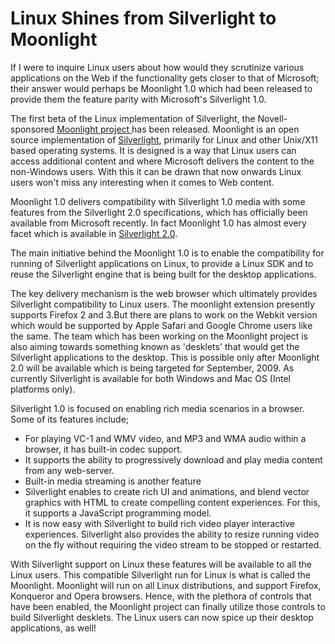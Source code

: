 # Linux Shines from Silverlight to Moonlight

If I were to inquire Linux users about how would they scrutinize various applications on the Web if the functionality gets closer to that of Microsoft; their answer would perhaps be Moonlight 1.0 which had been released to provide them the feature parity with Microsoft's Silverlight 1.0.

The first beta of the Linux implementation of Silverlight, the Novell-sponsored <a href="http://www.go-mono.com/moonlight">Moonlight project </a>has been released. Moonlight is an open source implementation of <a href="http://silverlight.net/">Silverlight</a>, primarily for Linux and other Unix/X11 based operating systems. It is designed is a way that Linux users can access additional content and where Microsoft delivers the content to the non-Windows users. With this it can be drawn that now onwards Linux users won't miss any interesting when it comes to Web content. 

Moonlight 1.0 delivers compatibility with Silverlight 1.0 media with some features from the Silverlight 2.0 specifications, which has officially been available from Microsoft recently. In fact Moonlight 1.0 has almost every facet which is available in <a href="http://www.internetnews.com/dev-news/article.php/3777661">Silverlight 2.0</a>. 

The main initiative behind the Moonlight 1.0 is to enable the compatibility for running of Silverlight applications on Linux, to provide a Linux SDK and to reuse the Silverlight engine that is being built for the desktop applications.

The key delivery mechanism is the web browser which ultimately provides Silverlight compatibility to Linux users. The moonlight extension presently supports Firefox 2 and 3.But there are plans to work on the Webkit version which would be supported by Apple Safari and Google Chrome users like the same. The team which has been working on the Moonlight project is also aiming towards something known as 'desklets' that would get the Silverlight applications to the desktop. This is possible only after Moonlight 2.0 will be available which is being targeted for September, 2009. As currently Silverlight is available for both Windows and Mac OS (Intel platforms only).

Silverlight 1.0 is focused on enabling rich media scenarios in a browser. Some of its features include;

*  For playing VC-1 and WMV video, and MP3 and WMA audio within a browser, it has built-in codec support.
* It supports the ability to progressively download and play media content from any web-server.
* Built-in media streaming is another feature
* Silverlight enables to create rich UI and animations, and blend vector graphics with HTML to create compelling content experiences. For this, it supports a JavaScript programming model.
* It is now easy with Silverlight to build rich video player interactive experiences.  Silverlight also provides the ability to resize running video on the fly without requiring the video stream to be stopped or restarted.

With Silverlight support on Linux these features will be available to all the Linux users. This compatible Silverlight run for Linux is what is called the Moonlight. Moonlight will run on all Linux distributions, and support Firefox, Konqueror and Opera browsers. Hence, with the plethora of controls that have been enabled, the Moonlight project can finally utilize those controls to build Silverlight desklets. The Linux users can now spice up their desktop applications, as well!
